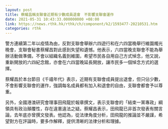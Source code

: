 ```yaml
---
layout: post
title: 蔡耀昌稱支聯會近期有少數成員退會　不影響支聯會運作
date: 2021-05-31 10:43:33.000000000 +08:00
link: https://news.rthk.hk/rthk/ch/component/k2/1593477-20210531.htm
categories: rthk
---
```


警方連續第二年以疫情為由，反對支聯會舉辦六四遊行和在六四當晚舉行維園燭光晚會，支聯會秘書蔡耀昌對此感到失望和遺憾。他表示，六四當晚支聯會不能為舉辦活動做準備，不會以組織名義到維圍，希望市民各自用自己方式悼念，他又說，重新開放的六四紀念館，亦會在六四當晚延長開放，讓市民多一個悼念方式的選擇。

蔡耀昌於本台節目《千禧年代》表示，近期有支聯會成員提出退會，但只佔少數，不會影響支聯會的運作，強調每名成員都有加入和退會的自由，支聯會都會予以尊重。

另外，全國港澳研究會理事田飛龍於報章撰文，表示支聯會的「結束一黨專政」綱領具有政治顛覆性，存在違憲違法之疑。蔡耀昌表示，田飛龍已非首次發表有關言論，去年底亦曾撰文發表。他認為，從法律角度分析，田飛龍的推論並不嚴謹，希望對方在評論時，要多作解釋，提供清晰的法律分析和理據。

